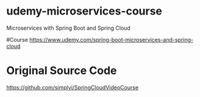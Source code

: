 # udemy-microservices-course
Microservices with Spring Boot and Spring Cloud

#Course
https://www.udemy.com/spring-boot-microservices-and-spring-cloud

# Original Source Code
https://github.com/simplyi/SpringCloudVideoCourse

